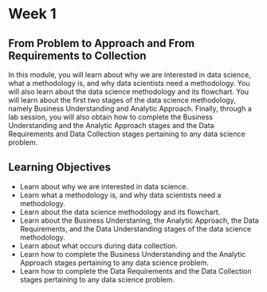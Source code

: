 # Week 1

## From Problem to Approach and From Requirements to Collection

In this module, you will learn about why we are interested in data science, what a methodology is, and why data scientists need a methodology. You will also learn about the data science methodology and its flowchart. You will learn about the first two stages of the data science methodology, namely Business Understanding and Analytic Approach. Finally, through a lab session, you will also obtain how to complete the Business Understanding and the Analytic Approach stages and the Data Requirements and Data Collection stages pertaining to any data science problem.

## Learning Objectives

- Learn about why we are interested in data science.
- Learn what a methodology is, and why data scientists need a methodology.
- Learn about the data science methodology and its flowchart.
- Learn about the Business Understaning, the Analytic Approach, the Data Requirements, and the Data Understanding stages of the data science methodology.
- Learn about what occurs during data collection.
- Learn how to complete the Business Understanding and the Analytic Approach stages pertaining to any data science problem.
- Learn how to complete the Data Requirements and the Data Collection stages pertaining to any data science problem.
